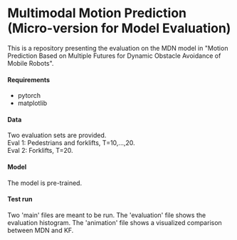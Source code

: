 # Multimodal Motion Prediction (Micro-version for Model Evaluation)
This is a repository presenting the evaluation on the MDN model in "Motion Prediction Based on Multiple Futures for Dynamic Obstacle Avoidance of Mobile Robots".

#### Requirements
- pytorch
- matplotlib 

#### Data
Two evaluation sets are provided. <br />
Eval 1: Pedestrians and forklifts, T=10,...,20. <br />
Eval 2: Forklifts, T=20.

#### Model
The model is pre-trained.

#### Test run
Two 'main' files are meant to be run. The 'evaluation' file shows the evaluation histogram. The 'animation' file shows a visualized comparison between MDN and KF.
